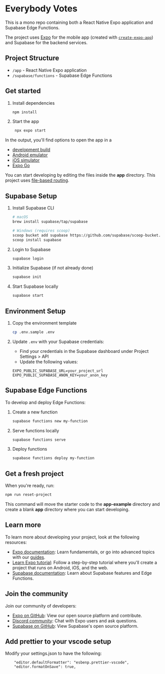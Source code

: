 # Everybody Votes

This is a mono repo containing both a React Native Expo application and Supabase Edge Functions.

The project uses [Expo](https://expo.dev) for the mobile app (created with [`create-expo-app`](https://www.npmjs.com/package/create-expo-app)) and Supabase for the backend services.

## Project Structure

- `/app` - React Native Expo application
- `/supabase/functions` - Supabase Edge Functions

## Get started

1. Install dependencies

   ```bash
   npm install
   ```

2. Start the app

   ```bash
    npx expo start
   ```

In the output, you'll find options to open the app in a

- [development build](https://docs.expo.dev/develop/development-builds/introduction/)
- [Android emulator](https://docs.expo.dev/workflow/android-studio-emulator/)
- [iOS simulator](https://docs.expo.dev/workflow/ios-simulator/)
- [Expo Go](https://expo.dev/go)

You can start developing by editing the files inside the **app** directory. This project uses [file-based routing](https://docs.expo.dev/router/introduction).

## Supabase Setup

1. Install Supabase CLI

   ```bash
   # macOS
   brew install supabase/tap/supabase

   # Windows (requires scoop)
   scoop bucket add supabase https://github.com/supabase/scoop-bucket.git
   scoop install supabase
   ```

2. Login to Supabase

   ```bash
   supabase login
   ```

3. Initialize Supabase (if not already done)

   ```bash
   supabase init
   ```

4. Start Supabase locally
   ```bash
   supabase start
   ```

## Environment Setup

1. Copy the environment template

   ```bash
   cp .env.sample .env
   ```

2. Update `.env` with your Supabase credentials:
   - Find your credentials in the Supabase dashboard under Project Settings > API
   - Update the following values:
   ```
   EXPO_PUBLIC_SUPABASE_URL=your_project_url
   EXPO_PUBLIC_SUPABASE_ANON_KEY=your_anon_key
   ```

## Supabase Edge Functions

To develop and deploy Edge Functions:

1. Create a new function

   ```bash
   supabase functions new my-function
   ```

2. Serve functions locally

   ```bash
   supabase functions serve
   ```

3. Deploy functions
   ```bash
   supabase functions deploy my-function
   ```

## Get a fresh project

When you're ready, run:

```bash
npm run reset-project
```

This command will move the starter code to the **app-example** directory and create a blank **app** directory where you can start developing.

## Learn more

To learn more about developing your project, look at the following resources:

- [Expo documentation](https://docs.expo.dev/): Learn fundamentals, or go into advanced topics with our [guides](https://docs.expo.dev/guides).
- [Learn Expo tutorial](https://docs.expo.dev/tutorial/introduction/): Follow a step-by-step tutorial where you'll create a project that runs on Android, iOS, and the web.
- [Supabase documentation](https://supabase.com/docs): Learn about Supabase features and Edge Functions.

## Join the community

Join our community of developers:

- [Expo on GitHub](https://github.com/expo/expo): View our open source platform and contribute.
- [Discord community](https://chat.expo.dev): Chat with Expo users and ask questions.
- [Supabase on GitHub](https://github.com/supabase/supabase): View Supabase's open source platform.

## Add prettier to your vscode setup

Modify your settings.json to have the following:

```
    "editor.defaultFormatter": "esbenp.prettier-vscode",
    "editor.formatOnSave": true,
```
